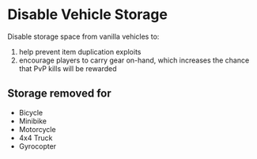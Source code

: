 # Disable Vehicle Storage

Disable storage space from vanilla vehicles to:

1. help prevent item duplication exploits
1. encourage players to carry gear on-hand, which increases the chance that PvP kills will be rewarded

## Storage removed for

- Bicycle
- Minibike
- Motorcycle
- 4x4 Truck
- Gyrocopter
